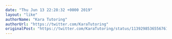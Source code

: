 ```yaml
---
date: "Thu Jun 13 22:28:32 +0000 2019"
layout: "like"
authorName: "Kara Tutoring"
authorUrl: "https://twitter.com/KaraTutoring"
originalPost: "https://twitter.com/KaraTutoring/status/1139298536556761090"
---
```

